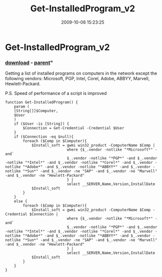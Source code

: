 ﻿---
pid:            1377
parent:         1376
children:       
poster:         Angel-Keeper
title:          Get-InstalledProgram_v2
date:           2009-10-06 15:23:25
format:         posh
---

# Get-InstalledProgram_v2

### [download](1377.ps1) - [parent](1376.md)"

Getting a list of installed programs on computers in the network except the following vendors:
Microsoft, PGP, Intel, Corel, Adobe, ABBYY, Marvell, Hewlett-Packard.

P.S. Speed of performance of a script is improved

```posh
function Get-InstalledProgram() {
	param (
	[String[]]$Computer,
	$User
	)
	if ($User -is [String]) {
		$Connection = Get-Credential -Credential $User
	}
	if ($Connection -eq $null){
		foreach ($Comp in $Computer){
			$Install_soft = gwmi win32_product -ComputerName $Comp | 
							where {$_.vendor -notlike "*Microsoft*" -and`
							$_.vendor -notlike "*PGP*" -and $_.vendor -notlike "*Intel*" -and $_.vendor -notlike "*Corel*" -and $_.vendor -notlike "*Adobe*" -and $_.vendor -notlike "*ABBYY*" -and $_.vendor -notlike "*Sun*" -and $_.vendor -ne "SAP" -and $_.vendor -ne "Marvell" -and $_.vendor -ne "Hewlett-Packard"
							} |
	 						select __SERVER,Name,Version,InstallDate
			$Install_soft
		}
	}
	else {
		foreach ($Comp in $Computer){
			$Install_soft = gwmi win32_product -ComputerName $Comp -Credential $Connection | 
							where {$_.vendor -notlike "*Microsoft*" -and`
							$_.vendor -notlike "*PGP*" -and $_.vendor -notlike "*Intel*" -and $_.vendor -notlike "*Corel*" -and $_.vendor -notlike "*Adobe*" -and $_.vendor -notlike "*ABBYY*" -and $_.vendor -notlike "*Sun*" -and $_.vendor -ne "SAP" -and $_.vendor -ne "Marvell" -and $_.vendor -ne "Hewlett-Packard"
							} |
	 						select __SERVER,Name,Version,InstallDate
			$Install_soft
		}
	}
}
```
